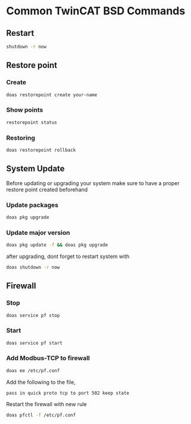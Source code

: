 # Common TwinCAT BSD Commands

## Restart
```bash
shutdown -r now
```

## Restore point
### Create
```bash
doas restorepoint create your-name
```
### Show points
```bash
restorepoint status
```

### Restoring
```bash
doas restorepoint rollback
```

## System Update
Before updating or upgrading your system make sure to have a proper restore point created beforehand
### Update packages
```bash
doas pkg upgrade
```
### Update major version
```bash
doas pkg update -f && doas pkg upgrade
```
after upgrading, dont forget to restart system with
```bash
doas shutdown -r now
```

## Firewall
### Stop
```bash
doas service pf stop
```
### Start
```bash
doas service pf start
```
### Add Modbus-TCP to firewall
```bash
doas ee /etc/pf.conf
```
Add the following to the file,
```
pass in quick proto tcp to port 502 keep state
```
Restart the firewall with new rule
```bash
doas pfctl -f /etc/pf.conf
```
